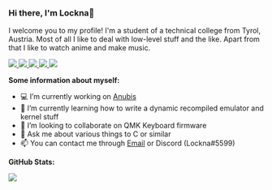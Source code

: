### Hi there, I'm Lockna👋

I welcome you to my profile! I'm a student of a technical college from Tyrol, Austria.
Most of all I like to deal with low-level stuff and the like. Apart from that I like to watch anime and make music.

<a href="https://github.com/Lockna">
  <img src="https://badges.pufler.dev/visits/Lockna/Lockna?style=flat-square&color=black&logo=github">
</a>
<a href="https://github.com/Lockna">
  <img src="https://badges.pufler.dev/years/Lockna?style=flat-square&color=black&logo=github">
</a>
<a href="https://github.com/Lockna?tab=repositories">
  <img src="https://badges.pufler.dev/repos/Lockna?style=flat-square&color=black&logo=github">
</a>
<a href="https://gist.github.com/Lockna">
  <img src="https://badges.pufler.dev/gists/Lockna?style=flat-square&color=black&logo=github">
</a>
<a href="https://badges.pufler.dev">
  <img src="https://badges.pufler.dev/commits/monthly/Lockna?style=flat-square&color=black&logo=github">
</a>

**Some information about myself:**

- 💻 I’m currently working on [Anubis](https://github.com/anubis-rs/Anubis)
- 🌱 I’m currently learning how to write a dynamic recompiled emulator and kernel stuff
- 👯 I’m looking to collaborate on QMK Keyboard firmware
- 💬 Ask me about various things to C or similar
- 📫 You can contact me through [Email](mailto:raphael.ob@protonmail.com) or Discord (Lockna#5599)

**GitHub Stats:**

<img src="https://github-readme-stats.vercel.app/api?username=Lockna&show_icons=true&locale=en&theme=omni">
